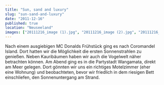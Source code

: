 ```yaml
---
title: "Sun, sand and luxury"
slug: "sun-sand-and-luxury"
date: "2011-12-16"
published: true
location: "Neuseeland"
images: ["20111216_image (1).jpg", "20111216_image (2).jpg", "20111216_image (3).jpg", "20111216_image (4).jpg", "20111216_image (5).jpg", "20111216_image (6).jpg"]
---
```


Nach einem ausgiebigen MC Donalds Frühstück ging es nach Coromandel Island. Dort hatten wir die Möglichkeit die ersten Sonnenstrahlen zu genießen. Neben Kauribäumen haben wir auch die Vogelwelt näher betrachten können. Am Abend ging es in die Partystadt Wangamata, direkt am Meer gelegen. Dort gönnten wir uns ein richtiges Motelzimmer (eher eine Wohnung) und beobachteten, bevor wir friedlich in dem riesigen Bett einschliefen, den Sonnenuntergang am Strand.
